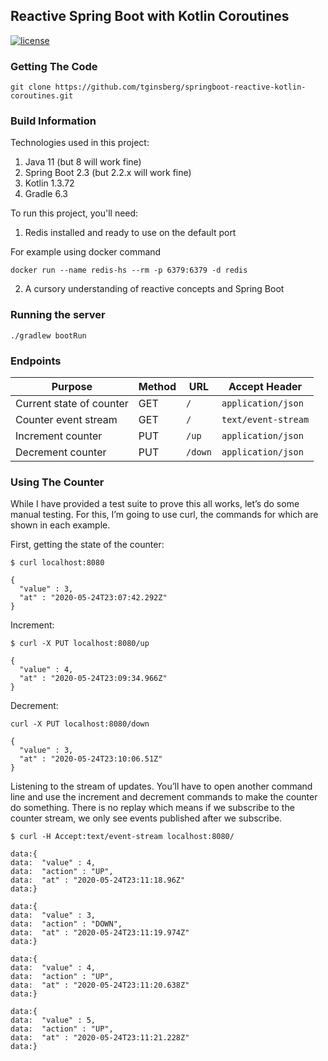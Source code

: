 ## Reactive Spring Boot with Kotlin Coroutines

[![license](https://img.shields.io/github/license/tginsberg/springboot-reactive-kotlin-coroutines.svg)]()


### Getting The Code

```
git clone https://github.com/tginsberg/springboot-reactive-kotlin-coroutines.git
```

### Build Information

Technologies used in this project:

1. Java 11 (but 8 will work fine)
2. Spring Boot 2.3 (but 2.2.x will work fine)
3. Kotlin 1.3.72
4. Gradle 6.3

To run this project, you'll need:

1. Redis installed and ready to use on the default port  
  
For example using docker command 
```
docker run --name redis-hs --rm -p 6379:6379 -d redis
```
2. A cursory understanding of reactive concepts and Spring Boot

### Running the server

```
./gradlew bootRun
```

### Endpoints

| Purpose                  | Method | URL      | Accept Header       |
|--------------------------|--------|----------|---------------------|
| Current state of counter | GET    | `/`      | `application/json`  |
| Counter event stream     | GET    | `/`      | `text/event-stream` |
| Increment counter        | PUT    | `/up`   | `application/json`  |
| Decrement counter        | PUT    | `/down` | `application/json`  |

### Using The Counter

While I have provided a test suite to prove this all works, let’s do some manual testing. For this, I’m going to use curl, the commands for which are shown in each example.

First, getting the state of the counter:

```
$ curl localhost:8080

{
  "value" : 3,
  "at" : "2020-05-24T23:07:42.292Z"
}
```

Increment:

```
$ curl -X PUT localhost:8080/up

{
  "value" : 4,
  "at" : "2020-05-24T23:09:34.966Z"
}
```
Decrement:
```
curl -X PUT localhost:8080/down

{
  "value" : 3,
  "at" : "2020-05-24T23:10:06.51Z"
}
```
Listening to the stream of updates. You’ll have to open another command line and use the increment and decrement commands to make the counter do something. There is no replay which means if we subscribe to the counter stream, we only see events published after we subscribe.

```
$ curl -H Accept:text/event-stream localhost:8080/

data:{
data:  "value" : 4,
data:  "action" : "UP",
data:  "at" : "2020-05-24T23:11:18.96Z"
data:}

data:{
data:  "value" : 3,
data:  "action" : "DOWN",
data:  "at" : "2020-05-24T23:11:19.974Z"
data:}

data:{
data:  "value" : 4,
data:  "action" : "UP",
data:  "at" : "2020-05-24T23:11:20.638Z"
data:}

data:{
data:  "value" : 5,
data:  "action" : "UP",
data:  "at" : "2020-05-24T23:11:21.228Z"
data:}
```
